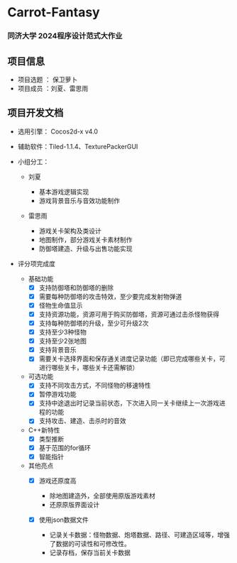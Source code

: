 # Carrot-Fantasy
### 同济大学 2024程序设计范式大作业
## 项目信息
* 项目选题 ： 保卫萝⼘
* 项目成员 ：刘夏、雷思雨
## 项目开发文档
* 选用引擎： Cocos2d-x v4.0
* 辅助软件：Tiled-1.1.4、TexturePackerGUI
* 小组分工：
    - 刘夏
        - 基本游戏逻辑实现
        - 游戏背景音乐与音效功能制作
  
    - 雷思雨
        - 游戏关卡架构及类设计
        - 地图制作，部分游戏关卡素材制作
        - 防御塔建造、升级与出售功能实现

*  评分项完成度
    -  基础功能
         - [x] ⽀持防御塔和防御塔的删除
         - [x] 需要每种防御塔的攻击特效，⾄少要完成发射物弹道
         - [x] 怪物生命值显示
         - [x] ⽀持资源功能，资源可⽤于购买防御塔，资源可通过击杀怪物获得
         - [x] ⽀持每种防御塔的升级，⾄少可升级2次
         - [x] ⽀持⾄少3种怪物
         - [x] ⽀持⾄少2张地图
         - [x] ⽀持背景⾳乐
         - [x] 需要关卡选择界⾯和保存通关进度记录功能（即已完成哪些关卡，可进⾏哪些关卡，哪些关卡还需解锁）

    - 可选功能
        - [x] ⽀持不同攻击方式，不同怪物的移速特性
        - [x] 暂停游戏功能
        - [x] ⽀持中途退出时记录当前状态，下次进⼊同⼀关卡继续上⼀次游戏进程的功能
        - [x] ⽀持攻击、建造、击杀时的⾳效
  
     -   C++新特性
         - [x] 类型推断
         - [x] 基于范围的for循环
         - [x] 智能指针
   
    - 其他亮点 
         - [x] 游戏还原度高
            - 除地图建造外，全部使用原版游戏素材
            - 还原原版界面设计
       
         - [x] 使用json数据文件
            - 记录关卡数据：怪物数据、炮塔数据、路径、可建造区域等，增强了数据的可读性和可修改性。
            - 记录存档，保存当前关卡数据
